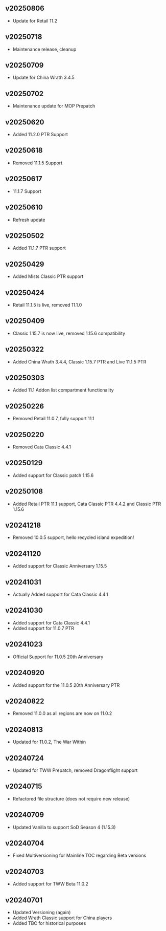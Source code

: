 ## v20250806
- Update for Retail 11.2

## v20250718
- Maintenance release, cleanup

## v20250709
- Update for China Wrath 3.4.5

## v20250702
- Maintenance update for MOP Prepatch

## v20250620
- Added 11.2.0 PTR Support

## v20250618
- Removed 11.1.5 Support

## v20250617
- 11.1.7 Support

## v20250610
- Refresh update

## v20250502
- Added 11.1.7 PTR support

## v20250429
- Added Mists Classic PTR support

## v20250424
- Retail 11.1.5 is live, removed 11.1.0

## v20250409
- Classic 1.15.7 is now live, removed 1.15.6 compatibility

## v20250322
- Added China Wrath 3.4.4, Classic 1.15.7 PTR and Live 11.1.5 PTR

## v20250303
- Added 11.1 Addon list compartment functionality

## v20250226
- Removed Retail 11.0.7, fully support 11.1

## v20250220
- Removed Cata Classic 4.4.1

## v20250129
- Added support for Classic patch 1.15.6

## v20250108
- Added Retail PTR 11.1 support, Cata Classic PTR 4.4.2 and Classic PTR 1.15.6

## v20241218
- Removed 10.0.5 support, hello recycled island expedition!

## v20241120
- Added support for Classic Anniversary 1.15.5

## v20241031
- Actually Added support for Cata Classic 4.4.1

## v20241030
- Added support for Cata Classic 4.4.1
- Added support for 11.0.7 PTR

## v20241023
- Official Support for 11.0.5 20th Anniversary

## v20240920
- Added support for the 11.0.5 20th Anniversary PTR

## v20240822
- Removed 11.0.0 as all regions are now on 11.0.2

## v20240813
- Updated for 11.0.2, The War Within

## v20240724
- Updated for TWW Prepatch, removed Dragonflight support

## v20240715
- Refactored file structure (does not require new release)

## v20240709
- Updated Vanilla to support SoD Season 4 (1.15.3)

## v20240704
- Fixed Multiversioning for Mainline TOC regarding Beta versions

## v20240703
- Added support for TWW Beta 11.0.2

## v20240701
- Updated Versioning (again)
- Added Wrath Classic support for China players
- Added TBC for historical purposes